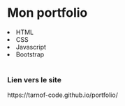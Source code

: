 # Mon portfolio
<li>HTML</li>
<li>CSS</li>
<li>Javascript</li>
<li>Bootstrap</li>
<br>
<h3>Lien vers le site</h3>
https://tarnof-code.github.io/portfolio/





